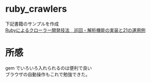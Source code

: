 # ruby_crawlers
下記書籍のサンプルを作成  
[Rubyによるクローラー開発技法　巡回・解析機能の実装と21の運用例](https://www.amazon.co.jp/Ruby%E3%81%AB%E3%82%88%E3%82%8B%E3%82%AF%E3%83%AD%E3%83%BC%E3%83%A9%E3%83%BC%E9%96%8B%E7%99%BA%E6%8A%80%E6%B3%95-%E5%B7%A1%E5%9B%9E%E3%83%BB%E8%A7%A3%E6%9E%90%E6%A9%9F%E8%83%BD%E3%81%AE%E5%AE%9F%E8%A3%85%E3%81%A821%E3%81%AE%E9%81%8B%E7%94%A8%E4%BE%8B-%E4%BD%90%E3%80%85%E6%9C%A8-%E6%8B%93%E9%83%8E-ebook/dp/B00TO6KMEK)

# 所感
gem でいろいろ入れられるのは便利で良い  
ブラウザの自動操作もこれで勉強できた。
